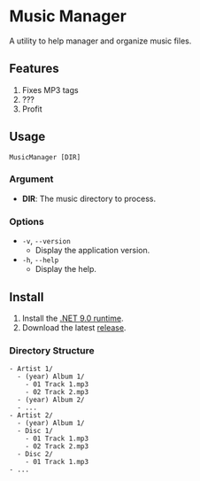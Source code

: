 # Music Manager

A utility to help manager and organize music files.

## Features

1. Fixes MP3 tags
2. ???
3. Profit

## Usage

```shell
MusicManager [DIR]
```

### Argument

- **DIR**: The music directory to process.

### Options

- `-v`, `--version`
  - Display the application version.
- `-h`, `--help`
  - Display the help.

## Install

1. Install the [.NET 9.0 runtime](https://dotnet.microsoft.com/en-us/download/dotnet/9.0).
2. Download the latest [release](https://github.com/jessekingf/music-manager/releases).

### Directory Structure

```text
- Artist 1/
  - (year) Album 1/
    - 01 Track 1.mp3
    - 02 Track 2.mp3
  - (year) Album 2/
  - ...
- Artist 2/
  - (year) Album 1/
  - Disc 1/
    - 01 Track 1.mp3
    - 02 Track 2.mp3
  - Disc 2/
    - 01 Track 1.mp3
- ...
```
